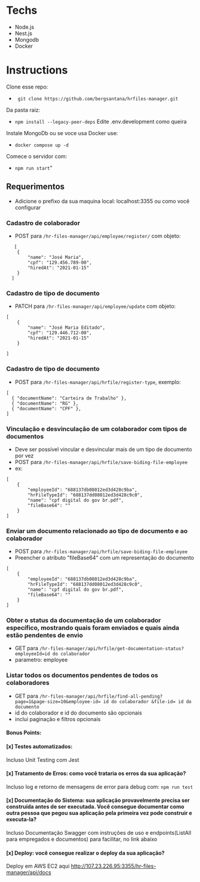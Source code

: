# Techs
 - Node.js
 - Nest.js
 - Mongodb
 - Docker
# Instructions
Clone esse repo:
- ` git clone https://github.com/bergsantana/hrfiles-manager.git`

Da pasta raiz:
- `npm install --legacy-peer-deps`
Edite .env.development como queira

Instale MongoDb ou se voce usa Docker use:
- `docker compose up -d` 

Comece o servidor com:
- `npm run start`"


## Requerimentos
- Adicione o prefixo da sua maquina local: localhost:3355 ou como você configurar
### Cadastro de colaborador
- POST para `/hr-files-manager/api/employee/register/` com objeto:
```
   [
    {
        "name": "José Maria",
        "cpf": "129.456.789-00",
        "hiredAt": "2021-01-15"
    }
  ]
 ```
 
### Cadastro de tipo de documento
 - PATCH para `/hr-files-manager/api/employee/update` com objeto:
```
[
    {
        "name": "José Maria Editado",
        "cpf": "129.446.712-00",
        "hiredAt": "2021-01-15"
    }
 
]
```
### Cadastro de tipo de documento
  - POST para `/hr-files-manager/api/hrfile/register-type`, exemplo:
```
[
  { "documentName": "Carteira de Trabalho" },
  { "documentName": "RG" },
  { "documentName": "CPF" },
]
```
### Vinculação e desvinculação de um colaborador com tipos de documentos
  - Deve ser possível vincular e desvincular mais de um tipo de documento por vez
  - POST para `/hr-files-manager/api/hrfile/save-biding-file-employee`
  - ex:
```
[
    {
        "employeeId": "688137db08012ed3d428c9ba",
        "hrFileTypeId": "688137dd08012ed3d428c9c0",
        "name": "cpf digital do gov br.pdf",
        "fileBase64": ""
    } 
]
```
### Enviar um documento relacionado ao tipo de documento e ao colaborador
  - POST para `/hr-files-manager/api/hrfile/save-biding-file-employee`
  - Preencher o atributo "fileBase64" com um representação do documento
```
[
    {
        "employeeId": "688137db08012ed3d428c9ba",
        "hrFileTypeId": "688137dd08012ed3d428c9c0",
        "name": "cpf digital do gov br.pdf",
        "fileBase64": ""
    } 
]
```
 
### Obter o status da documentação de um colaborador específico, mostrando quais foram enviados e quais ainda estão pendentes de envio
   - GET para `/hr-files-manager/api/hrfile/get-documentation-status?employeeId=id do colaborador`
   - parametro: employee
### Listar todos os documentos pendentes de todos os colaboradores
   - GET para `/hr-files-manager/api/hrfile/find-all-pending?page=1&page-size=10&employee-id= id do colaborador &file-id= id do documento`
   - id do colaborador e id do documento são opcionais
   - inclui paginação e filtros opcionais

 #### Bonus Points:

#### [x] Testes automatizados: 
 Incluso Unit Testing com Jest
#### [x] Tratamento de Erros: como você trataria os erros da sua aplicação?
 Incluso log e retorno de mensagens de error para debug com:
 ``` npm run test ```
#### [x] Documentação do Sistema: sua aplicação provavelmente precisa ser construída antes de ser executada. Você consegue documentar como outra pessoa que pegou sua aplicação pela primeira vez pode construir e executa-la?
 Incluso Documentação Swagger com instruções de uso e endpoints(ListAll para empregados e documentos) para facilitar, no link abaixo      
#### [x] Deploy: você consegue realizar o deploy da sua aplicação?
 Deploy em AWS EC2 aqui http://107.23.226.95:3355/hr-files-manager/api/docs
 
  
